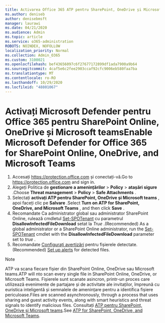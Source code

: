 ```yaml
---
title: Activarea Office 365 ATP pentru SharePoint, OneDrive și Microsoft teams
ms.author: deniseb
author: denisebmsft
manager: laurawi
ms.date: 04/21/2020
ms.audience: Admin
ms.topic: article
ms.service: o365-administration
ROBOTS: NOINDEX, NOFOLLOW
localization_priority: Normal
ms.collection: Admin_O365
ms.custom: 3100021
ms.openlocfilehash: bef43656097c6f27677172899df1ada7900a9b64
ms.sourcegitcommit: 4caf5e6c2fee2903ccaf92cfc9006eb580faa7ba
ms.translationtype: MT
ms.contentlocale: ro-RO
ms.lasthandoff: 10/29/2020
ms.locfileid: "48801067"
---
```

# <a name="enable-microsoft-defender-for-office-365-for-sharepoint-online-onedrive-and-microsoft-teams"></a><span data-ttu-id="e039b-102">Activați Microsoft Defender pentru Office 365 pentru SharePoint Online, OneDrive și Microsoft teams</span><span class="sxs-lookup"><span data-stu-id="e039b-102">Enable Microsoft Defender for Office 365 for SharePoint Online, OneDrive, and Microsoft Teams</span></span>

1. <span data-ttu-id="e039b-103">Accesați https://protection.office.com și conectați-vă.</span><span class="sxs-lookup"><span data-stu-id="e039b-103">Go to https://protection.office.com and sign in.</span></span>
2. <span data-ttu-id="e039b-104">Alegeți Politica de **gestionare a amenințărilor**  >  **Policy**  >  **atașări sigure** .</span><span class="sxs-lookup"><span data-stu-id="e039b-104">Choose **Threat management** > **Policy** > **Safe Attachments** .</span></span>
3. <span data-ttu-id="e039b-105">Selectați **activați ATP pentru SharePoint, OneDrive și Microsoft teams** , apoi faceți clic pe **Salvare** .</span><span class="sxs-lookup"><span data-stu-id="e039b-105">Select **Turn on ATP for SharePoint, OneDrive, and Microsoft Teams** , and then click **Save** .</span></span>
4. <span data-ttu-id="e039b-106">Recomandate Ca administrator global sau administrator SharePoint Online, rulează cmdletul [Set-SPOTenant](https://docs.microsoft.com/powershell/module/sharepoint-online/Set-SPOTenant?view=sharepoint-ps) cu parametrul **DisallowInfectedFileDownload** setat la *True* .</span><span class="sxs-lookup"><span data-stu-id="e039b-106">(Recommended) As a global administrator or a SharePoint Online administrator, run the [Set-SPOTenant](https://docs.microsoft.com/powershell/module/sharepoint-online/Set-SPOTenant?view=sharepoint-ps) cmdlet with the **DisallowInfectedFileDownload** parameter set to *true* .</span></span>
5. <span data-ttu-id="e039b-107">Recomandate [Configurați avertizări](https://docs.microsoft.com/microsoft-365/security/office-365-security/turn-on-atp-for-spo-odb-and-teams#set-up-alerts-for-detected-files) pentru fișierele detectate.</span><span class="sxs-lookup"><span data-stu-id="e039b-107">(Recommended) [Set up alerts](https://docs.microsoft.com/microsoft-365/security/office-365-security/turn-on-atp-for-spo-odb-and-teams#set-up-alerts-for-detected-files) for detected files.</span></span>

> [!NOTE]
> <span data-ttu-id="e039b-108">ATP va scana fiecare fișier din SharePoint Online, OneDrive sau Microsoft teams.</span><span class="sxs-lookup"><span data-stu-id="e039b-108">ATP will nto scan every single file in SharePoint Online, OneDrive, or Microsoft Teams.</span></span> <span data-ttu-id="e039b-109">Fișierele sunt scanate asincron, printr-un proces care utilizează evenimente de partajare și de activitate ale invitaților, împreună cu euristica inteligentă și semnalele de amenințare pentru a identifica fișiere periculoase.</span><span class="sxs-lookup"><span data-stu-id="e039b-109">Files are scanned asynchronously, through a process that uses sharing and guest activity events, along with smart heuristics and threat signals to identify malicious files.</span></span> <span data-ttu-id="e039b-110">Consultați [ATP pentru SharePoint, OneDrive și Microsoft teams](https://docs.microsoft.com/microsoft-365/security/office-365-security/atp-for-spo-odb-and-teams).</span><span class="sxs-lookup"><span data-stu-id="e039b-110">See [ATP for SharePoint, OneDrive, and Microsoft Teams](https://docs.microsoft.com/microsoft-365/security/office-365-security/atp-for-spo-odb-and-teams).</span></span>